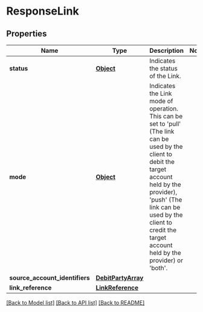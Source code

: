 # ResponseLink

## Properties
Name | Type | Description | Notes
------------ | ------------- | ------------- | -------------
**status** | [**Object**](Object.md) | Indicates the status of the Link. | 
**mode** | [**Object**](Object.md) | Indicates the Link mode of operation. This can be set to &#x27;pull&#x27; (The link can be used by the client to debit the target account held by the provider), &#x27;push&#x27; (The link can be used by the client to credit the target account held by the provider) or &#x27;both&#x27;. | 
**source_account_identifiers** | [**DebitPartyArray**](DebitPartyArray.md) |  | 
**link_reference** | [**LinkReference**](LinkReference.md) |  | 

[[Back to Model list]](../README.md#documentation-for-models) [[Back to API list]](../README.md#documentation-for-api-endpoints) [[Back to README]](../README.md)

